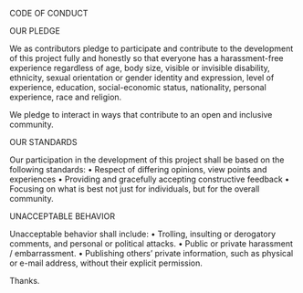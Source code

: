 CODE OF CONDUCT

OUR PLEDGE

We as contributors pledge to participate and contribute to the development of this project fully and honestly so that everyone has a harassment-free experience regardless of age, body size, visible or invisible disability, ethnicity, sexual orientation or gender identity and expression, level of experience, education, social-economic status, nationality, personal experience, race and religion.

We pledge to interact in ways that contribute to an open and inclusive community.

OUR STANDARDS

Our participation in the development of this project shall be based on the following standards:
    • Respect of differing opinions, view points and experiences
    • Providing and gracefully accepting constructive feedback
    • Focusing on what is best not just for individuals, but for the overall community.
  
UNACCEPTABLE BEHAVIOR

Unacceptable behavior shall include:
    • Trolling, insulting or derogatory comments, and personal or political attacks.
    • Public or private harassment / embarrassment.
    • Publishing others’ private information, such as physical or e-mail address, without their explicit permission.

Thanks.
